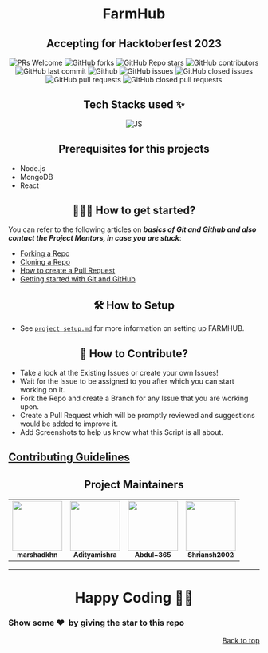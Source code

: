 <h1 align="center"><b>FarmHub</b></h1>
<h2 align="center"><b>Accepting for Hacktoberfest 2023</b></h2>

<!-- <div align="center">
<img src="frontend/public/Images/main-logo.png"/>
</div>
 -->
<div align="center">
 <p>

![PRs Welcome](https://img.shields.io/badge/PRs-welcome-brightgreen.svg?style=flat)
![GitHub forks](https://img.shields.io/github/forks/marshadkhn/Farmhub)
![GitHub Repo stars](https://img.shields.io/github/stars/marshadkhn/FarmHub)
![GitHub contributors](https://img.shields.io/github/contributors/marshadkhn/FarmHub)
![GitHub last commit](https://img.shields.io/github/last-commit/marshadkhn/FarmHub)
![Github](https://img.shields.io/github/license/marshadkhn/FarmHub)
![GitHub issues](https://img.shields.io/github/issues/marshadkhn/FarmHub)
![GitHub closed issues](https://img.shields.io/github/issues-closed-raw/marshadkhn/FarmHub)
![GitHub pull requests](https://img.shields.io/github/issues-pr/marshadkhn/FarmHub)
![GitHub closed pull requests](https://img.shields.io/github/issues-pr-closed/marshadkhn/FarmHub)

 </p>
</div>

<h2 align= center> Tech Stacks used ✨ </h2>

<p align="center">
  <img src="https://static.javatpoint.com/blog/images/mern-stack.png" alt="JS"/>
</p>
<h2 align=center>Prerequisites for this projects</h2>

- Node.js
- MongoDB
- React

<h2 align=center> 👨🏻‍💻 How to get started? </h2>

You can refer to the following articles on **_basics of Git and Github and also contact the Project Mentors, in case you are stuck_**:

- [Forking a Repo](https://help.github.com/en/github/getting-started-with-github/fork-a-repo)
- [Cloning a Repo](https://docs.github.com/en/repositories/creating-and-managing-repositories/cloning-a-repository)
- [How to create a Pull Request](https://opensource.com/article/19/7/create-pull-request-github)
- [Getting started with Git and GitHub](https://towardsdatascience.com/getting-started-with-git-and-github-6fcd0f2d4ac6)

<h2 align=center>🛠️ How to Setup</h2>

- See [`project_setup.md`](project_setup.md) for more information on setting up FARMHUB.

<h2 align=center> 📝 How to Contribute? </h2>

- Take a look at the Existing Issues or create your own Issues!
- Wait for the Issue to be assigned to you after which you can start working on it.
- Fork the Repo and create a Branch for any Issue that you are working upon.
- Create a Pull Request which will be promptly reviewed and suggestions would be added to improve it.
- Add Screenshots to help us know what this Script is all about.

<h2>
	<a href="https://github.com/FarmHubb/FarmHub/blob/master/CONTRIBUTING.md">
		Contributing Guidelines
	</a>
</h2>

<h2 align=center>Project Maintainers</h2> 
<table align="center">
	<tr >
    <td align="center">
            <a href="https://github.com/marshadkhn">
              <img src="https://avatars.githubusercontent.com/u/80325579?v=4" width="100px" alt=""/><br />
              <sub><b>marshadkhn</b></sub>
            </a>
   </td>
    <td align="center">
            <a href="https://github.com/adityakmrmishra">
              <img src="https://avatars.githubusercontent.com/u/105539123?v=4" width="100px" alt=""/><br />
              <sub><b>Adityamishra</b></sub>
            </a>
   </td>
    <td align="center">
            <a href="https://github.com/Abdul-365">
              <img src="https://avatars.githubusercontent.com/u/91797653?v=4" width="100px" alt=""/><br />
              <sub><b>Abdul-365 </b></sub>
            </a>
   </td>
   <td align="center">
            <a href="https://github.com/Shriansh2002">
              <img src="https://avatars.githubusercontent.com/u/41548480?v=4" width="100px" alt=""/><br />
              <sub><b>Shriansh2002</b></sub>
            </a>
   </td>
  </tr>
</table>

<hr>

<h1 align=center>Happy Coding 👨‍💻</h1>

<h3><b>Show some ❤️&nbsp; by giving the star to this repo
</b></h3>
<p align="right"><a href="https://github.com/marshadkhn/FarmHub">Back to top</a></p>

